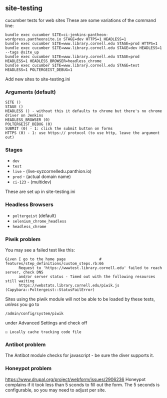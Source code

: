 ## site-testing

cucumber tests for web sites
These are some variations of the command line:

```
bundle exec cucumber SITE=ci-jenkins-pantheon-wordpress.pantheonsite.io STAGE=dev HTTPS=1 HEADLESS=1
bundle exec cucumber SITE=www.library.cornell.edu STAGE=prod HTTPS=1
bundle exec cucumber SITE=www.library.cornell.edu STAGE=dev HEADLESS=1 --tags @site_up
bundle exec cucumber SITE=www.library.cornell.edu STAGE=prod HEADLESS=1 HEADLESS_BROWSER=headless_chrome
bundle exec cucumber SITE=www.library.cornell.edu STAGE=test HEADLESS=1 POLTERGEIST_DEBUG=1
```

Add new sites to site-testing.ini

### Arguments (default)
```
SITE ()
STAGE ()
HEADLESS () - without this it defaults to chrome but there's no chrome driver on Jenkins
HEADLESS_BROWSER (0)
POLTERGEIST_DEBUG (0)
SUBMIT (0) - 1: click the submit button on forms
HTTPS (0) - 1: use https:// protocol (to use http, leave the argument out)
```

### Stages

* `dev`
* `test`
* `live` - (live-xyzcornelledu.panthion.io)
* `prod` - (actual domain name)
* `ci-123` - (multidev)

These are set up in site-testing.ini

### Headless Browsers

* `poltergeist` (default)
* `selenium_chrome_headless`
* `headless_chrome`


### Piwik problem

You may see a failed test like this:

```
Given I go to the home page               # features/step_definitions/custom_steps.rb:66
      Request to 'https://wwwtest.library.cornell.edu' failed to reach server, check DNS
      and/or server status - Timed out with the following resources still waiting
      https://webstats.library.cornell.edu/piwik.js (Capybara::Poltergeist::StatusFailError)
```

Sites using the piwik module will not be able to be loaded by these tests,
*unless*
you go to

```
/admin/config/system/piwik
```

under Advanced Settings and check off

```
☑︎ Locally cache tracking code file
```

### Antibot problem

The Antibot module checks for javascript - be sure the diver supports it.

### Honeypot problem

https://www.drupal.org/project/webform/issues/2906236
Honeypot complains if it took less than 5 sconds to fill out the form.
The 5 seconds is configurable, so you may need to adjust per site.

